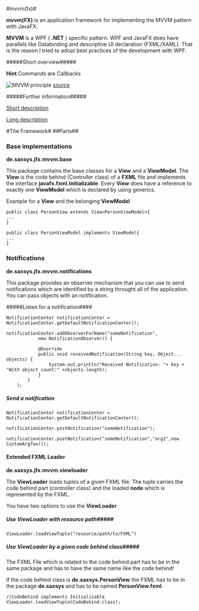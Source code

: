 #mvvm(fx)#

__mvvm(FX)__ is an application framework for implementing the MVVM pattern with JavaFX. 

__MVVM__ is a WPF ( __.NET__ ) specific pattern. WPF and JavaFX does have parallels like Databinding and descriptive UI declaration (FXML/XAML). That is the reason I tried to adopt best practices of the development with WPF.

#####Short overview#####

__Hint__ Commands are Callbacks

![MVVM principle](http://i.msdn.microsoft.com/dynimg/IC564167.png)
[source](http://msdn.microsoft.com/en-us/library/hh848246.aspx "Short Description")

#####Further information#####

[Short description](http://msdn.microsoft.com/en-us/library/hh848246.aspx "Short Description")

[Long description](http://msdn.microsoft.com/en-us/magazine/dd419663.aspx "Long Description")

#The Framework#
##Parts##
### Base implementations ###

__de.saxsys.jfx.mvvm.base__

This package contains the base classes for a __View__ and a __ViewModel__. The __View__ is the code behind (Controller class) of a __FXML__ file and implements the interface __javafx.fxml.Initializable__. Every __View__ does have a reference to exactly one __ViewModel__ which is declared by using generics.

Example for a __View__ and the belonging __ViewModel__

```
public class PersonView extends View<PersonViewModel>{
...
}
```

```
public class PersonViewModel implements ViewModel{
...
}
```
### Notifications ###
__de.saxsys.jfx.mvvm.notifications__

This package provides an observer mechanism that you can use to send notifications which are identified by a string throught all of the application. You can pass objects with an notification.


#####Listen for a notification####
```
NotificationCenter notificationCenter = NotificationCenter.getDefaultNotificationCenter();

notificationCenter.addObserverForName("someNotification",
			new NotificationObserver() {
			
			@Override
			public void receivedNotification(String key, Object... objects) {
				System.out.println("Received Notification: "+ key + "With object count:" +objects.length);
			}
		}
	);
```
##### Send a notification #####
```
NotificationCenter notificationCenter = NotificationCenter.getDefaultNotificationCenter();

notificationCenter.postNotification("someNotification");

notificationCenter.postNotification("someNotification","arg1",new CustomArgTwo());
```

#### Extended FXML Loader ####
__de.saxsys.jfx.mvvm.viewloader__

The __ViewLoader__ loads tuples of a given FXML file. The tuple carries the code behind part (controller class) and the loaded __node__ which is represented by the FXML.

You have two options to use the __ViewLoader__
##### Use ViewLoader with resource path#####
```
ViewLoader.loadViewTuple("resource/path/to/FXML")
```
##### Use ViewLoader by a given code behind class#####
The FXML File which is related to the code behind part has to be in the same package and has to have the same name like the code behind!

If the code behind class is __de.saxsys.PersonView__ the FXML has to be in the package __de.saxsys__ and has to be named __PersonView.fxml__.

```
//CodeBehind implements Initializable
ViewLoader.loadViewTuple(CodeBehind.class);
```
